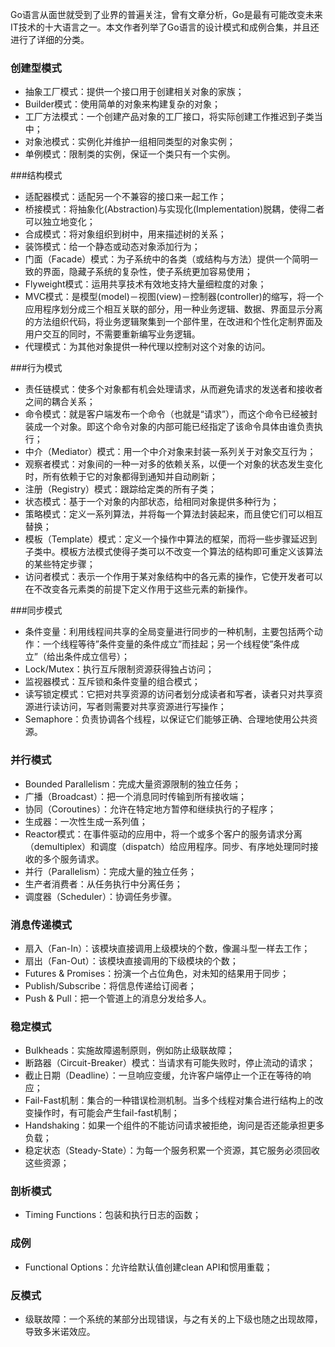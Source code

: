 Go语言从面世就受到了业界的普遍关注，曾有文章分析，Go是最有可能改变未来IT技术的十大语言之一。本文作者列举了Go语言的设计模式和成例合集，并且还进行了详细的分类。

### 创建型模式

* 抽象工厂模式：提供一个接口用于创建相关对象的家族；
* Builder模式：使用简单的对象来构建复杂的对象；
* 工厂方法模式：一个创建产品对象的工厂接口，将实际创建工作推迟到子类当中；
* 对象池模式：实例化并维护一组相同类型的对象实例；
* 单例模式：限制类的实例，保证一个类只有一个实例。

###结构模式
* 适配器模式：适配另一个不兼容的接口来一起工作；
* 桥接模式：将抽象化(Abstraction)与实现化(Implementation)脱耦，使得二者可以独立地变化；
* 合成模式：将对象组织到树中，用来描述树的关系；
* 装饰模式：给一个静态或动态对象添加行为；
* 门面（Facade）模式：为子系统中的各类（或结构与方法）提供一个简明一致的界面，隐藏子系统的复杂性，使子系统更加容易使用；
* Flyweight模式：运用共享技术有效地支持大量细粒度的对象；
* MVC模式：是模型(model)－视图(view)－控制器(controller)的缩写，将一个应用程序划分成三个相互关联的部分，用一种业务逻辑、数据、界面显示分离的方法组织代码，将业务逻辑聚集到一个部件里，在改进和个性化定制界面及用户交互的同时，不需要重新编写业务逻辑。
* 代理模式：为其他对象提供一种代理以控制对这个对象的访问。

###行为模式

* 责任链模式：使多个对象都有机会处理请求，从而避免请求的发送者和接收者之间的耦合关系；
* 命令模式：就是客户端发布一个命令（也就是“请求”），而这个命令已经被封装成一个对象。即这个命令对象的内部可能已经指定了该命令具体由谁负责执行；
* 中介（Mediator）模式：用一个中介对象来封装一系列关于对象交互行为；
* 观察者模式：对象间的一种一对多的依赖关系，以便一个对象的状态发生变化时，所有依赖于它的对象都得到通知并自动刷新；
* 注册（Registry）模式：跟踪给定类的所有子类；
* 状态模式：基于一个对象的内部状态，给相同对象提供多种行为；
* 策略模式：定义一系列算法，并将每一个算法封装起来，而且使它们可以相互替换；
* 模板（Template）模式：定义一个操作中算法的框架，而将一些步骤延迟到子类中。模板方法模式使得子类可以不改变一个算法的结构即可重定义该算法的某些特定步骤；
* 访问者模式：表示一个作用于某对象结构中的各元素的操作，它使开发者可以在不改变各元素类的前提下定义作用于这些元素的新操作。

###同步模式

- 条件变量：利用线程间共享的全局变量进行同步的一种机制，主要包括两个动作：一个线程等待”条件变量的条件成立”而挂起；另一个线程使”条件成立”（给出条件成立信号）；
- Lock/Mutex：执行互斥限制资源获得独占访问；
- 监视器模式：互斥锁和条件变量的组合模式；
- 读写锁定模式：它把对共享资源的访问者划分成读者和写者，读者只对共享资源进行读访问，写者则需要对共享资源进行写操作；
- Semaphore：负责协调各个线程，以保证它们能够正确、合理地使用公共资源。

### 并行模式

- Bounded Parallelism：完成大量资源限制的独立任务；
- 广播（Broadcast）：把一个消息同时传输到所有接收端；
- 协同（Coroutines）：允许在特定地方暂停和继续执行的子程序；
- 生成器：一次性生成一系列值；
- Reactor模式：在事件驱动的应用中，将一个或多个客户的服务请求分离（demultiplex）和调度（dispatch）给应用程序。同步、有序地处理同时接收的多个服务请求。
- 并行（Parallelism）：完成大量的独立任务；
- 生产者消费者：从任务执行中分离任务；
- 调度器（Scheduler）：协调任务步骤。

### 消息传递模式

- 扇入（Fan-In）：该模块直接调用上级模块的个数，像漏斗型一样去工作；
- 扇出（Fan-Out）：该模块直接调用的下级模块的个数；
- Futures & Promises：扮演一个占位角色，对未知的结果用于同步；
- Publish/Subscribe：将信息传递给订阅者；
- Push & Pull：把一个管道上的消息分发给多人。

### 稳定模式

- Bulkheads：实施故障遏制原则，例如防止级联故障；
- 断路器（Circuit-Breaker）模式：当请求有可能失败时，停止流动的请求；
- 截止日期（Deadline）：一旦响应变缓，允许客户端停止一个正在等待的响应；
- Fail-Fast机制：集合的一种错误检测机制。当多个线程对集合进行结构上的改变操作时，有可能会产生fail-fast机制；
- Handshaking：如果一个组件的不能访问请求被拒绝，询问是否还能承担更多负载；
- 稳定状态（Steady-State）：为每一个服务积累一个资源，其它服务必须回收这些资源；

### 剖析模式

* Timing Functions：包装和执行日志的函数；

### 成例

* Functional Options：允许给默认值创建clean API和惯用重载；

### 反模式

* 级联故障：一个系统的某部分出现错误，与之有关的上下级也随之出现故障，导致多米诺效应。